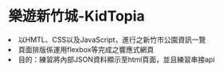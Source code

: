 <h1>樂遊新竹城-KidTopia</h1>
<ul></ul>
<li>以HMTL、CSS以及JavaScript，進行之新竹市公園資訊一覽</li>
<li>頁面排版係運用flexbox等完成之響應式網頁</li>
<li>目的：練習將內部JSON資料顯示至html頁面，並且練習串接api</li>

